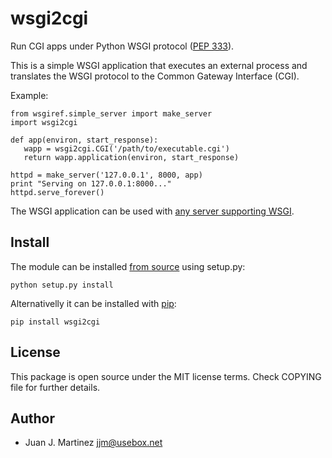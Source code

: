 wsgi2cgi
========

Run CGI apps under Python WSGI protocol ([PEP 333](http://www.python.org/dev/peps/pep-0333/)).

This is a simple WSGI application that executes an external process
and translates the WSGI protocol to the Common Gateway Interface (CGI).

Example:

    from wsgiref.simple_server import make_server
    import wsgi2cgi

    def app(environ, start_response):
       wapp = wsgi2cgi.CGI('/path/to/executable.cgi')
       return wapp.application(environ, start_response)

    httpd = make_server('127.0.0.1', 8000, app)
    print "Serving on 127.0.0.1:8000..."
    httpd.serve_forever()

The WSGI application can be used with [any server supporting WSGI](http://wsgi.readthedocs.org/en/latest/servers.html).


Install
-------

The module can be installed [from source](https://github.com/reidrac/wsgi2cgi) using setup.py:

    python setup.py install

Alternativelly it can be installed with [pip](http://pypi.python.org/pypi/pip):

    pip install wsgi2cgi


License
-------

This package is open source under the MIT license terms. Check COPYING
file for further details.


Author
------

 - Juan J. Martinez <jjm@usebox.net>

